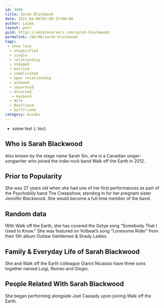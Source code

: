 ```yaml
---
id: 3466
title: Sarah Blackwood
date: 2021-04-06T07:00:37+00:00
author: Laima
layout: post
guid: https://ukdataservers.com/sarah-blackwood/
permalink: /04/06/sarah-blackwood
tags:
 - show love
  - unspecified
  - single
  - relationship
  - engaged
  - married
  - complicated
  - open relationship
  - widowed
  - separated
  - divorced
   - Husband
  - Wife
  - Boyfriend
  - Girlfriend
category: Guides
---
```


* some text
{: toc}


## Who is Sarah Blackwood
                  
                  
                  
Also known by the stage name Sarah Sin, she is a Canadian singer-songwriter who joined the indie-rock band Walk off the Earth in 2012. 
                  
              
            
              
            
                
                
                
## Prior to Popularity
                  
                  
                  
She was 27 years old when she had one of her first performances as part of the Psychobilly band The Creepshow, standing in for her pregnant sister Jennifer Blackwood. She would become a full time member of the band.
                  
              
            
              
            
                
                
                
## Random data
                  
                  
                  
With Walk off the Earth, she has covered the Gotye song &#8220;Somebody That I Used to Know.&#8221; She was featured on Volbeat&#8217;s song &#8220;Lonesome Rider&#8221; from their 5th album Outlaw Gentlemen & Shady Ladies.
                  
              
            
              
            
                
                
                
## Family & Everyday Life of Sarah Blackwood
                  
                  
                  
She and Walk off the Earth colleague Gianni Nicassio have three sons together named Luigi, Romeo and Giogio.
                  
              
            
              
            
                
                
                
## People Related With Sarah Blackwood
                  
                  
                  
She began performing alongside Joel Cassady upon joining Walk off the Earth.
                  
              
            
              
            
                
              
            
              
              
            
            
              
            
          
          
          